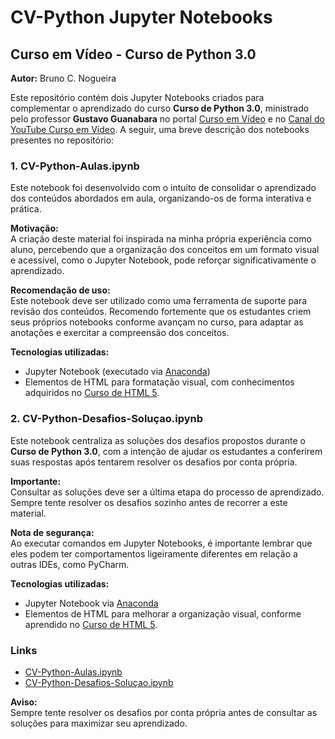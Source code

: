 # CV-Python Jupyter Notebooks

## Curso em Vídeo - Curso de Python 3.0

**Autor:** Bruno C. Nogueira  

Este repositório contém dois Jupyter Notebooks criados para complementar o aprendizado do curso **Curso de Python 3.0**, ministrado pelo professor **Gustavo Guanabara** no portal [Curso em Vídeo](http://www.cursoemvideo.com) e no [Canal do YouTube Curso em Vídeo](https://www.youtube.com/c/CursoemV%C3%ADdeo). A seguir, uma breve descrição dos notebooks presentes no repositório:

### 1. CV-Python-Aulas.ipynb
Este notebook foi desenvolvido com o intuito de consolidar o aprendizado dos conteúdos abordados em aula, organizando-os de forma interativa e prática.

**Motivação:**  
A criação deste material foi inspirada na minha própria experiência como aluno, percebendo que a organização dos conceitos em um formato visual e acessível, como o Jupyter Notebook, pode reforçar significativamente o aprendizado.

**Recomendação de uso:**  
Este notebook deve ser utilizado como uma ferramenta de suporte para revisão dos conteúdos. Recomendo fortemente que os estudantes criem seus próprios notebooks conforme avançam no curso, para adaptar as anotações e exercitar a compreensão dos conceitos.

**Tecnologias utilizadas:**  
- Jupyter Notebook (executado via [Anaconda](https://www.anaconda.com/))
- Elementos de HTML para formatação visual, com conhecimentos adquiridos no [Curso de HTML 5](https://www.youtube.com/playlist?list=PLHz_AreHm4dlAnJ_jJtV29RFxnPHDuk9o).

### 2. CV-Python-Desafios-Soluçao.ipynb
Este notebook centraliza as soluções dos desafios propostos durante o **Curso de Python 3.0**, com a intenção de ajudar os estudantes a conferirem suas respostas após tentarem resolver os desafios por conta própria.

**Importante:**  
Consultar as soluções deve ser a última etapa do processo de aprendizado. Sempre tente resolver os desafios sozinho antes de recorrer a este material.

**Nota de segurança:**  
Ao executar comandos em Jupyter Notebooks, é importante lembrar que eles podem ter comportamentos ligeiramente diferentes em relação a outras IDEs, como PyCharm.

**Tecnologias utilizadas:**  
- Jupyter Notebook via [Anaconda](https://www.anaconda.com/)
- Elementos de HTML para melhorar a organização visual, conforme aprendido no [Curso de HTML 5](https://www.youtube.com/playlist?list=PLHz_AreHm4dlAnJ_jJtV29RFxnPHDuk9o).

### Links
- [CV-Python-Aulas.ipynb](CV-Python-Aulas.ipynb)
- [CV-Python-Desafios-Soluçao.ipynb](CV-Python-Desafios-Solu%C3%A7ao.ipynb)

**Aviso:**  
Sempre tente resolver os desafios por conta própria antes de consultar as soluções para maximizar seu aprendizado.

